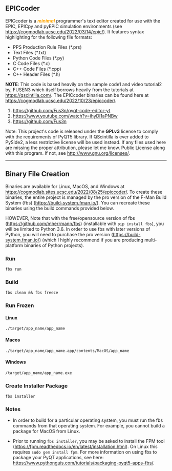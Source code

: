 EPICcoder
---

EPICcoder is a _**<font color="orange">minimal</font>**_ programmer's text editor created for use with the EPIC, EPICpy and pyEPIC simulation environments (see <https://cogmodlab.ucsc.edu/2022/03/14/epic/>). It features syntax highlighting for the following file formats:  

* PPS Production Rule Files (*.prs)  
* Text Files (*.txt)  
* Python Code Files (*.py)
* C Code Files (*.c)  
* C++ Code Files (*.cpp)
* C++ Header Files (*.h)

**NOTE**: This code is based heavily on the sample code1 and video tutorial2 by, FUSEN3 which itself borrows heavily from the tutorials at <https://qscintilla.com/>.
The EPICcoder binaries can be found here at <https://cogmodlab.ucsc.edu/2022/10/23/epiccoder/>.
1. <https://github.com/Fus3n/pyqt-code-editor-yt>
2. <https://www.youtube.com/watch?v=ihyDi1aPNBw>
3. <https://github.com/Fus3n>

Note: This project's code is released under the **GPLv3** license to comply with the requirements of PyQT5 library. If QScintilla is ever added to PySide2, a less restrictive license will be used instead. If any files used here are missing the proper attribution, please let me know.
 Public License along with this program.  If not, see <http://www.gnu.org/licenses/>.

---

## Binary File Creation

Binaries are available for Linux, MacOS, and Windows at <https://cogmodlab.sites.ucsc.edu/2022/08/25/epiccoder/>.
To create these binaries, the entire project is managed by the pro version of the F-Man Build System (fbs) (<https://build-system.fman.io/>). You can recreate these binaries using the build commands provided below.

HOWEVER,
Note that with the free/opensource version of fbs (<https://github.com/mherrmann/fbs>) (installable with `pip install fbs`), you will be limited to Python 3.6. In order to use fbs with later versions of Python, you will need to purchase the pro version (<https://build-system.fman.io/>) (which I highly recommend if you are producing multi-platform binaries of Python projects).

### Run
`fbs run`

### Build

`fbs clean && fbs freeze`

### Run Frozen

#### Linux
`./target/app_name/app_name`

#### Macos

`./target/app_name/app_name.app/contents/MacOS/app_name`

#### Windows

`/target/app_name/app_name.exe`

### Create Installer Package

`fbs installer`

### Notes 

- In order to build for a particular operating system, you must run the fbs commands from that operating system. For example, you cannot build a package for MacOS from Linux.

- Prior to running `fbs installer`, you may be asked to install the FPM tool (<https://fpm.readthedocs.io/en/latest/installation.html>). On Linux this requires `sudo gem install fpm`. For more information on using fbs to package your PyQT applications, see here: <https://www.pythonguis.com/tutorials/packaging-pyqt5-apps-fbs/>.